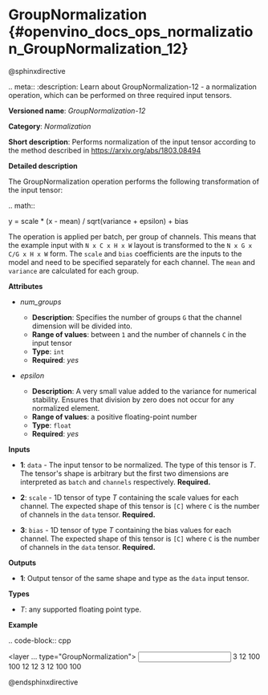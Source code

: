 # GroupNormalization {#openvino_docs_ops_normalization_GroupNormalization_12}

@sphinxdirective

.. meta::
  :description: Learn about GroupNormalization-12 - a normalization operation, 
                which can be performed on three required input tensors.

**Versioned name**: *GroupNormalization-12*

**Category**: *Normalization*

**Short description**: Performs normalization of the input tensor according to the method described in https://arxiv.org/abs/1803.08494

**Detailed description**

The GroupNormalization operation performs the following transformation of the input tensor:

.. math::

   y = scale * (x - mean) / sqrt(variance + epsilon) + bias

The operation is applied per batch, per group of channels. This means that the example input with ``N x C x H x W`` layout is transformed to the ``N x G x C/G x H x W`` form. The ``scale`` and ``bias`` coefficients are the inputs to the model and need to be specified separately for each channel. The ``mean`` and ``variance`` are calculated for each group.

**Attributes**

* *num_groups*

  * **Description**: Specifies the number of groups ``G`` that the channel dimension will be divided into.
  * **Range of values**: between ``1`` and the number of channels ``C`` in the input tensor
  * **Type**: ``int``
  * **Required**: *yes*

* *epsilon*

  * **Description**: A very small value added to the variance for numerical stability. Ensures that division by zero does not occur for any normalized element.
  * **Range of values**: a positive floating-point number
  * **Type**: ``float``
  * **Required**: *yes*

**Inputs**

* **1**: ``data`` - The input tensor to be normalized. The type of this tensor is *T*. The tensor's shape is arbitrary but the first two dimensions are interpreted as ``batch`` and ``channels`` respectively. **Required.**

* **2**: ``scale`` - 1D tensor of type *T* containing the scale values for each channel. The expected shape of this tensor is ``[C]`` where ``C`` is the number of channels in the ``data`` tensor. **Required.**

* **3**: ``bias`` - 1D tensor of type *T* containing the bias values for each channel. The expected shape of this tensor is ``[C]`` where ``C`` is the number of channels in the ``data`` tensor. **Required.**

**Outputs**

* **1**: Output tensor of the same shape and type as the ``data`` input tensor.

**Types**

* *T*: any supported floating point type.

**Example**

.. code-block:: cpp

<layer ... type="GroupNormalization">
    <data epsilon="1e-5" num_groups="4"/>
    <input>
        <port id="0">
            <dim>3</dim>
            <dim>12</dim>
            <dim>100</dim>
            <dim>100</dim>
        </port>
        <port id="1">
            <dim>12</dim> <!-- 12 scale values, 1 for each channel -->
        </port>
        <port id="2">
            <dim>12</dim> <!-- 12 bias values, 1 for each channel -->
        </port>
    </input>
    <output>
        <port id="3">
            <dim>3</dim>
            <dim>12</dim>
            <dim>100</dim>
            <dim>100</dim>
        </port>
    </output>
</layer>


@endsphinxdirective

